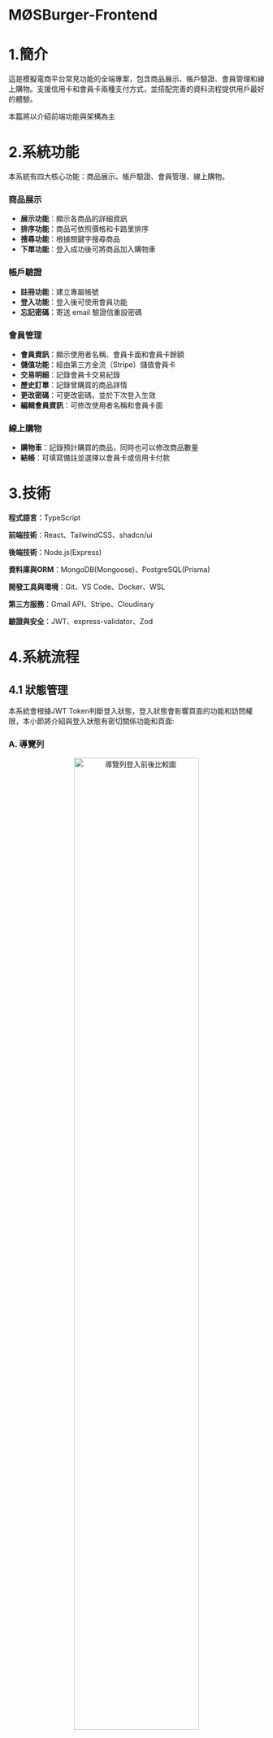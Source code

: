 # MØSBurger-Frontend
# 1.簡介
這是模擬電商平台常見功能的全端專案，包含商品展示、帳戶驗證、會員管理和線上購物。支援信用卡和會員卡兩種支付方式，並搭配完善的資料流程提供用戶最好的體驗。

本篇將以介紹前端功能與架構為主

# 2.系統功能
本系統有四大核心功能：商品展示、帳戶驗證、會員管理、線上購物。

### 商品展示
- **展示功能**：顯示各商品的詳細資訊
- **排序功能**：商品可依照價格和卡路里排序
- **搜尋功能**：根據關鍵字搜尋商品
- **下單功能**：登入成功後可將商品加入購物車

### 帳戶驗證
- **註冊功能**：建立專屬帳號
- **登入功能**：登入後可使用會員功能
- **忘記密碼**：寄送 email 驗證信重設密碼

### 會員管理
- **會員資訊**：顯示使用者名稱、會員卡面和會員卡餘額
- **儲值功能**：經由第三方金流（Stripe）儲值會員卡
- **交易明細**：記錄會員卡交易紀錄
- **歷史訂單**：記錄曾購買的商品詳情
- **更改密碼**：可更改密碼，並於下次登入生效
- **編輯會員資訊**：可修改使用者名稱和會員卡面

### 線上購物
- **購物車**：記錄預計購買的商品，同時也可以修改商品數量
- **結帳**：可填寫備註並選擇以會員卡或信用卡付款

# 3.技術
**程式語言**：TypeScript

**前端技術**：React、TailwindCSS、shadcn/ui

**後端技術**：Node.js(Express)

**資料庫與ORM**：MongoDB(Mongoose)、PostgreSQL(Prisma)

**開發工具與環境**：Git、VS Code、Docker、WSL

**第三方服務**：Gmail API、Stripe、Cloudinary

**驗證與安全**：JWT、express-validator、Zod

# 4.系統流程
## 4.1 狀態管理
  本系統會根據JWT Token判斷登入狀態，登入狀態會影響頁面的功能和訪問權限，本小節將介紹與登入狀態有密切關係功能和頁面:
  ### A. 導覽列
  <div align="center">
    <img src="./docs/nav.png" alt="導覽列登入前後比較圖" width="70%"/>
  </div>
  圖4.1：導覽列登入前後比較圖

  本系統導覽列採用響應式設計，依據裝置尺寸調整顯示方式。圖4.1為本系統在行動端的顯示範例，左圖為未登入的導覽列；右圖為登入後的導覽列。系統會在未登入狀態提供會員登入功能，在登入狀態提供登出功能。

  ### B. 商品卡片
  <div align="center">
    <img src="./docs/button.png" alt="商品展示登入前後比較圖" width="70%"/>
  </div>
  圖4.2：商品卡片登入前後比較圖

  如圖4.2所示，左圖為登入前的商品卡片，提供商品名稱、商品圖片和價錢；右圖為登入後的商品卡片，額外提供線上購物功能，包含數量調整器與「加入購物車」按鈕，讓使用者可直接操作以進行選購。

  ### C. 頁面
  登入頁面是啟用會員功能的關鍵，當使用者登入成功，才能開始使用各項會員服務。系統也會依據登入狀態，導向至對應的頁面，防止未登入者未經授權使用會員功能。

  #### 帳戶驗證
<div align="center">
  <img src="./docs/authTable.png" alt="帳戶驗證訪問權限比較表"/>
</div>
  表4.1：帳戶驗證頁面訪問權限比較表

  帳戶驗證模組有登入功能、註冊功能和忘記密碼功能，對應頁面如下:
  - **登入功能**：登入頁面(/auth/login)
  - **註冊功能**：註冊頁面(/auth/signup)
  - **忘記密碼功能**：忘記密碼頁面和重設密碼頁面(/auth/forgetpassword、/auth/resetpassword)

  如表4.1所示，未登入狀態下可直接訪問上述所有頁面；然而在已登入狀態則沒有授權，系統會直接導向首頁。

  #### 會員管理
<div align="center">
  <img src="./docs/memberTable.png" alt="會員管理頁面訪問權限比較表"/>
</div>
  表4.2：會員管理頁面訪問權限比較表

  會員管理模組有會員主頁功能、歷史訂單功能、交易紀錄功能、修改密碼功能和編輯會員資訊功能，對應頁面如下:

  - **會員主頁功能**：會員主頁頁面(/member/main)
  - **歷史訂單功能**：歷史訂單頁面(/member/purchase)
  - **交易紀錄功能**：交易紀錄頁面(/member/transaction)
  - **修改密碼功能**：修改密碼頁面(/member/updatepassword)
  - **編輯會員資訊功能**：編輯會員資訊頁面(/member/updateuserinfo)

  如表4.2所示，當使用者未登入時，若訪問上述任一頁面，系統將強制導向登入頁面；登入成功後，則會自動導回原先欲訪問的頁面。

  #### 線上購物
<div align="center">
  <img src="./docs/cartTable.png" alt="線上購物頁面訪問權限比較表"/>
</div>
  表4.3：線上購物頁面訪問權限比較表

  線上購物模組有購物車功能和結帳功能，對應頁面如下:

  - **購物車功能**：購物車頁面(/cart/main)
  - **結帳功能**：結帳頁面(/cart/checkout)

  如表4.3所示，當使用者未登入時，若訪問上述任一頁面，系統將強制導向登入頁面；登入成功後，系統只會導向美食專區(主餐頁面)。
## 4.2 忘記密碼
<div align="center">
  <img src="./docs/mailFlow.png" alt="忘記密碼流程圖"/>
</div>
  圖4.3：忘記密碼流程圖

  會員忘記密碼造成無法登入，可使用忘記密碼功能重新設定密碼。如圖4.3所示，忘記密碼功能分為兩個階段:
  
  **忘記密碼**：在忘記密碼頁面信箱輸入信箱後，系統會透過GMail傳送重設密碼之郵件至輸入信箱，同時將忘記密碼頁面導向首頁。

  **重設密碼**：當訪問重設密碼頁面，系統會檢查連結是否有效，若有效可以重新設定新密碼，之後重設密碼頁面便會導向登入頁面。


## 4.3 會員卡儲值
<div align="center">
  <img src="./docs/chargeFlow.png" alt="會員卡儲值流程圖"/>
</div>
圖4.3：會員儲值卡流程圖

會員卡可用於支付消費金額，其儲值方式為信用卡。本系統使用Stripe為金流。

如圖4.3所示，在會員卡頁面確認儲值金額後，頁面會從會員主頁頁面導向Stripe的支付畫面，同時於交易紀錄頁面建立一筆待付款的交易。當付款成功，頁面會從Stripe的支付畫面導向交易紀錄頁面並顯示付款成功。當離開Stripe的支付畫面，頁面會導回至會員主頁頁面。如果在付款期限至交易頁面，可看到待付款的交易和付款連結，反之如果超過付款期限則會顯示交易失敗。



## 4.4 線上購物
<div align="center">
  <img src="./docs/checkoutFlow.png" alt="線上購物流程圖"/>
</div>
圖4.4：線上購物流程圖

如圖4.4所示，會員可在美食專區頁面將要買的商品加入購物車，在確認訂單之前，可在購物車頁面修改商品數量。當會員確定要購買時可前往付款頁面填寫備註和付款方式，此外在購物車頁面導向付款頁面過程，本系統有設置商品數量條件，避免會員在購物車缺少商品項目做出未授權行為。

本系統支援信用卡和會員卡兩種付款方式：

信用卡：頁面會從付款頁面導向Stripe付款頁面，如果付款成功則會導向歷史訂單頁面，並顯示該筆訂單付款成功。如果離開付款頁面，則會返回至付款頁面。

會員卡：本系統有限制如果會員卡餘額無法支付消費金額，不能選擇會員卡付款。當使用會員卡付款後，頁面會直接導向歷史訂單頁面，並顯示該筆訂單付款成功。

# 5.系統頁面
## 5.1 首頁
<div align="center">
  <img src="./docs/homePage.png" alt="美食專區主餐"/>
</div>
圖 5.1：首頁

本系統的主頁面，公告會隨時間進行替換。

## 5.2 美食專區
<div align="center">
  <img src="./docs/menuMain.png" alt="美食專區主餐"/>
</div>
圖 5.2：美食專區主餐頁面

<div align="center">
  <img src="./docs/menuSide.png" alt="美食專區附餐"/>
</div>
圖 5.3：美食專區附餐頁面

<div align="center">
  <img src="./docs/menuBeverage.png"alt="美食專區飲品"/>
</div>
圖 5.4：美食專區飲品頁面

本系統將商品分為主餐頁面、附餐頁面和飲品頁面。
<div align="center">
  <img src="./docs/menuSearchSort.png" alt="搜尋排序功能示意圖"/>
</div>
圖 5.5: 搜尋排序功能示意圖

提供關鍵字搜尋還有排序功能，圖5.5為搜尋"烤雞"關鍵字和價錢降冪排序。

<div align="center">
  <img src="./docs/menuDetail.png" alt="商品細節頁面"/>
</div>
圖 5.6: 商品細節頁面

當點擊商品卡片，可以了解更多商品詳情，圖5.6為蜜汁起司烤雞堡的商品詳情。

## 5.3 帳戶驗證 

<div align="center">
  <img src="./docs/login.png" alt="登入頁面"/>
</div>
圖 5.7: 登入頁面

會員在登入頁面輸入正確的信箱和密碼才能使用會員服務，此外也有提供註冊和忘記密碼的功能(圖5.7)。

<div align="center">
  <img src="./docs/signUp.png" alt="註冊頁"/>
</div>
圖 5.8: 註冊頁面

如圖5.8所示，系統有設置表單驗證功能，幫助使用者順利註冊會員。

<div align="center">
  <img src="./docs/forgetPassword.png" alt="忘記密碼頁面"/>
</div>
圖 5.9:忘記密碼頁面

會員不小心忘記密碼，可透過電子信箱驗證重設密碼。如圖5.9所示，當輸入電子郵件後，系統會提示信件已寄出。

<div align="center">
  <img src="./docs/email.png" alt="收信畫面"/>
</div>
圖 5.10:收信示意圖

打開信箱可看到收到驗證信，當使用者點擊信件的連結(圖5.10)可導向至重設密碼頁面。

<div align="center">
  <img src="./docs/resetPassword.png" alt="重設密碼頁面"/>
</div>
圖 5.11:重設密碼頁面

如圖5.11所示，當重設密碼成功，系統會提示重設成功。之後，會員就可以使用新密碼進行登入。

<div align="center">
  <img src="./docs/error.png" alt="重設密碼頁面"/>
</div>
圖 5.12:重設密碼逾時頁面

但是如果會員沒在限制時間內完成重設密碼的操作，或是重設成功後又訪問該連結，系統會顯示操作逾時(圖5.12)。

## 5.4 會員管理
<div align="center">
  <img src="./docs/memberMain.png" alt="會員主頁頁面"/>
</div>
圖 5.13：會員主頁頁面

登入成功後，即可開始使用會員服務。如圖5.13所示，會員主頁有一張會員卡，會員卡下方可查看餘額、前往交易明細頁面和儲值會員卡。

<div align="center">
  <img src="./docs/stripe.png" alt="stripe付款頁面"/>
</div>
圖 5.14：Stripe付款頁面

會員確認儲值金額後便會導向Stripe付款頁面，如果會員這時候離開Stripe付款頁面，系統會提示儲值取消返回會員主頁頁面。

<div align="center">
  <img src="./docs/trans.png" alt="交易明細頁面"/>
</div>
圖 5.15：交易明細頁面

如圖5.15所示，交易紀錄頁面會記錄所有關於會員卡的交易，這時候前往交易紀錄頁面可以看到有一筆待付款記錄(交易編號25ad0e)，正是先前未付款的儲值交易。

<div align="center">
  <img src="./docs/transDp.png" alt="交易明細待付款範例"/>
</div>
圖5.16：交易明細詳情待付款範例

在交易紀錄頁面(圖5.15)點擊交易編號25ad0e後可進一步查看該筆交易詳情(圖5.16)，然後點擊付款連結就可以進入到Stripe付款頁面(圖5.14)

<div align="center">
  <img src="./docs/transDp.png" alt="交易明細詳情成功範例"/>
</div>
圖5.17：交易明細詳情成功範例

在Stripe付款頁面(圖5.14)成功後，會導向交易明細詳情頁面，並顯示成功(圖5.17)!

<div align="center">
  <img src="./docs/transDf.png" alt="交易紀錄頁面"/>
</div>
圖5.18：交易記錄狀態失敗範例

然而，如果會員沒在Stripe付款連結時效內付款，則會顯示在該筆交易顯示狀態失敗。

<div align="center">
  <img src="./docs/purchase.png" alt="交易紀錄頁面"/>
</div>
圖5.19：歷史訂單頁面
<div align="center">
  <img src="./docs/updatepwd.png" alt="交易紀錄頁面"/>
</div>
圖5.20：更新密碼頁面
<div align="center">
  <img src="./docs/updateperson.png" alt="交易紀錄頁面"/>
</div>
圖5.21：更新會頁資訊頁面

在會員管理模組，除儲值功能，也還提供查看歷史訂單(圖5.19)、更新密碼(圖5.20)和更新會員資訊(圖5.21)。

## 5.5 線上購物
<div align="center">
  <img src="./docs/cartempty.png" alt="購物車頁面(無商品項目)"/>
</div>
圖5.22：購物車頁面(無商品項目)

點擊線上購物會導向購物車，如果購物車沒有任何商品項目，則會提醒會員去購物(圖5.22)。

<div align="center">
  <img src="./docs/shop.png" alt="商品加入購物車示意圖"/>
</div>
圖5.23：商品加入購物車示意圖

在登入後，美食專區的商品卡片會出現加入購物車的按鈕。如圖5.23所示，會員可以選擇要購買的商品數量加入購物車，當商品成功加入購物車後，系統也會提醒會員該商品已經加入購物車。

<div align="center">
  <img src="./docs/cart.png" alt="購物車頁面(有商品項目)"/>
</div>
圖5.24：購物車頁面(有商品項目)

會員可以進入購物車頁面確認欲購買的商品，同時也可以調整商品數量(圖5.24)。

<div align="center">
  <img src="./docs/checkout.png" alt="付款頁面"/>
</div>
圖5.25：付款頁面

會員確認要購買的商品，可進入付款頁面填寫商品備註和選擇付款方式。

<div align="center">
  <img src="./docs/finish.png" alt="購買成功"/>
</div>
圖5.26：購買成功範例

當會員付款成功後，會導向會員專區的歷史訂單，並記錄該次的購物內容(圖5.26)。